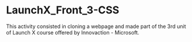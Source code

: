 # LaunchX_Front_3-CSS
This activity consisted in cloning a webpage and  made part of the 3rd unit of Launch X course offered by Innovaction - Microsoft.
